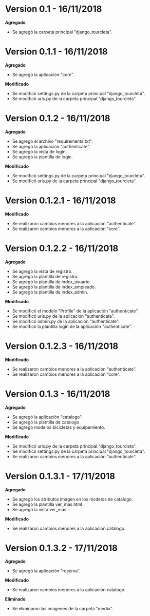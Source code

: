 # Version 0.1 - 16/11/2018

**Agregado**

- Se agregó la carpeta principal "django_tourcleta".

# Version 0.1.1 - 16/11/2018

**Agregado**

- Se agregó la aplicación "core".

**Modificado**

- Se modificó settings.py de la carpeta principal "django_tourcleta".
- Se modificó urls.py de la carpeta principal "django_tourcleta".

# Version 0.1.2 - 16/11/2018

**Agregado**

- Se agregó el archivo "requirements.txt".
- Se agregó la aplicación "authenticate".
- Se agregó la vista de login.
- Se agregó la plantilla de login.

**Modificado**

- Se modificó settings.py de la carpeta principal "django_tourcleta".
- Se modificó urls.py de la carpeta principal "django_tourcleta".

# Version 0.1.2.1 - 16/11/2018

**Modificado**

- Se realizaron cambios menores a la aplicación "authenticate".
- Se realizaron cambios menores a la aplicación "core".

# Version 0.1.2.2 - 16/11/2018

**Agregado**

- Se agregó la vista de registro.
- Se agregó la plantilla de registro.
- Se agregó la plantilla de index_usuario.
- Se agregó la plantilla de index_empleado.
- Se agregó la plantilla de index_admin.

**Modificado**

- Se modificó el modelo "Profile" de la aplicación "authenticate".
- Se modificó urls.py de la aplicación "authenticate".
- Se modificó admin.py de la aplicación "authenticate".
- Se modificó la plantilla login de la aplicación "authenticate".

# Version 0.1.2.3 - 16/11/2018

**Modificado**

- Se realizaron cambios menores a la aplicación "authenticate".
- Se realizaron cambios menores a la aplicación "core".

# Version 0.1.3 - 16/11/2018

**Agregado**

- Se agregó la aplicación "catalogo".
- Se agregó la plantilla de catalogo
- Se agregó modelos bicicletas y equipamiento.

**Modificado**

- Se modificó urls.py de la carpeta principal "django_tourcleta".
- Se modificó settings.py de la carpeta principal "django_tourcleta".
- Se realizaron cambios menores a la aplicación "authenticate".

# Version 0.1.3.1 - 17/11/2018

**Agregado**

- Se agregó los atributos imagen en los modelos de catalogo.
- Se agregó la plantilla ver_mas.html
- Se agregó la vista ver_mas.

**Modificado**

- Se realizaron cambios menores a la aplicacion catalogo.

# Version 0.1.3.2 - 17/11/2018

**Agregado**

- Se agregó la aplicación "reserva".

**Modificado**

- Se realizaron cambios menores a la aplicación catalogo.

**Eliminado**

- Se eliminaron las imagenes de la carpeta "media".
